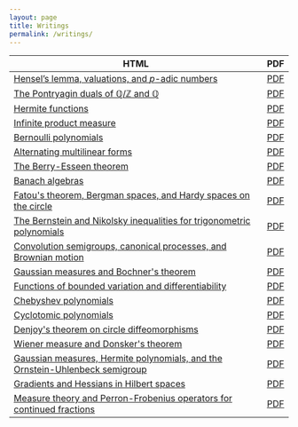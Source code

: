 ```yaml
---
layout: page
title: Writings
permalink: /writings/
---
```


<!--
{% for writing in site.writings %}
  <li>
    <a href="{{ writing.url }}">{{ writing.title}}</a>
  </li>
{% endfor %}
-->

| HTML                                                                                                                                          | PDF                                                               |
|-----------------------------------------------------------------------------------------------------------------------------------------------|-------------------------------------------------------------------|
| [Hensel’s lemma, valuations, and *p*-adic numbers](/latex/notes/padic/latexml/padic.html)                                                     | [PDF](/latex/notes/padic/padic.pdf)                               |
| [The Pontryagin duals of ℚ/ℤ and ℚ](/latex/notes/Qdual/latexml/Qdual.html)                                                                    | [PDF](/latex/notes/Qdual/Qdual.pdf)                               |
| [Hermite functions](/latex/notes/hermitefunctions/latexml/hermitefunctions.html)                                                              | [PDF](/latex/notes/hermitefunctions/hermitefunctions.pdf)         |
| [Infinite product measure](/latex/notes/productmeasure/latexml/productmeasure.html)                                                           | [PDF](/latex/notes/productmeasure/productmeasure.pdf)             |
| [Bernoulli polynomials](/latex/notes/bernoullipolynomials/latexml/bernoullipolynomials.html)                                                  | [PDF](/latex/notes/bernoullipolynomials/bernoullipolynomials.pdf) |
| [Alternating multilinear forms](/latex/notes/alternating/latexml/alternating.html)                                                            | [PDF](/latex/notes/alternating/alternating.pdf)                   |
| [The Berry-Esseen theorem](/latex/notes/berry-esseen/latexml/berry-esseen.html)                                                               | [PDF](/latex/notes/berry-esseen/berry-esseen.pdf)                 |
| [Banach algebras](/latex/notes/banachalgebras/latexml/banachalgebras.html)                                                                    | [PDF](/latex/notes/banachalgebras/banachalgebras.pdf)             |
| [Fatou's theorem, Bergman  spaces, and Hardy spaces on the  circle](/latex/notes/bergmanspaces/latexml/bergmanspaces.html)                    | [PDF](/latex/notes/bergmanspaces/bergmanspaces.pdf)               |
| [The Bernstein and Nikolsky inequalities for trigonometric polynomials](/latex/notes/bernstein-nikolsky/latexml/bernstein-nikolsky.html)      | [PDF](/latex/notes/bernstein-nikolsky/bernstein-nikolsky.pdf)     |
| [Convolution semigroups, canonical processes, and Brownian motion](/latex/notes/browniansemigroup/latexml/browniansemigroup.html)             | [PDF](/latex/notes/browniansemigroup/browniansemigroup.pdf)       |
| [Gaussian measures and Bochner's theorem](/latex/notes/bochnertheorem/latexml/bochnertheorem.html)                                            | [PDF](/latex/notes/bochnertheorem/bochnertheorem.pdf)             |
| [Functions of bounded variation and differentiability](/latex/notes/BVdifferentiable/latexml/BVdifferentiable.html)                           | [PDF](/latex/notes/BVdifferentiable/BVdifferentiable.pdf)         |
| [Chebyshev polynomials](/latex/notes/chebyshev/latexml/chebyshev.html)                                                                        | [PDF](/latex/notes/chebyshev/chebyshev.pdf)                       |
| [Cyclotomic polynomials](/latex/notes/cyclotomic/latexml/cyclotomic.html)                                                                     | [PDF](/latex/notes/cyclotomic/cyclotomic.pdf)                     |
| [Denjoy's theorem on circle diffeomorphisms](/latex/notes/denjoy/latexml/denjoy.html)                                                         | [PDF](/latex/notes/denjoy/denjoy.pdf)                             |
| [Wiener measure and Donsker's theorem](/latex/notes/donsker/latexml/donsker.html)                                                             | [PDF](/latex/notes/donsker/donsker.pdf)                           |
| [Gaussian measures, Hermite polynomials, and the Ornstein-Uhlenbeck semigroup](/latex/notes/gaussian-measures/latexml/gaussian-measures.html) | [PDF](/latex/notes/gaussian-measures/gaussian-measures.pdf)       |
| [Gradients and Hessians in Hilbert spaces](/latex/notes/gradienthilbert/latexml/gradienthilbert.html)                                         | [PDF](/latex/notes/gradienthilbert/gradienthilbert.pdf)           |
| [Measure theory and Perron-Frobenius operators for continued fractions](/latex/notes/perron-frobenius/latexml/perron-frobenius.html)          | [PDF](/latex/notes/perron-frobenius/perron-frobenius.pdf)         |